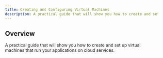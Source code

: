 ```yaml
---
title: Creating and Configuring Virtual Machines
description: A practical guide that will show you how to create and set up virtual machines that run your applications on cloud services.
---
```



## Overview

A practical guide that will show you how to create and set up virtual machines that run your applications on cloud services.